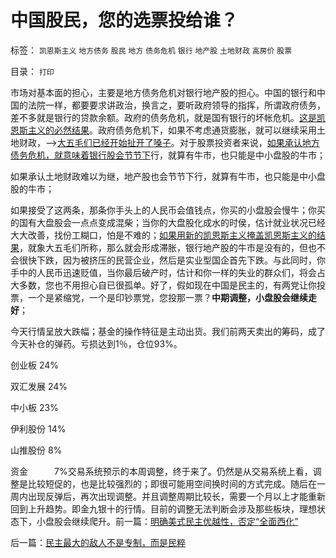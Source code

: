 # 中国股民，您的选票投给谁？

标签： `凯恩斯主义` `地方债务` `股民` `地方` `债务危机` `银行` `地产股` `土地财政` `高房价` `股票` 

目录： `打印`

市场对基本面的担心，主要是地方债务危机对银行地产股的担心。中国的银行和中国的法院一样，都要要求讲政治，换言之，要听政府领导的指挥，所谓政府债务，差不多就是银行的贷款余额。政府的债务危机，就是国有银行的坏帐危机。[这是凯恩斯主义的必然结果](../../../2009/11/29/大萧条后凯恩斯主义和“坏帐过剩的危机”.md)。政府债务危机下，如果不考虑通货膨胀，就可以继续采用土地财政，——>[大五毛们已经开始扯开了嗓子](../../../2009/12/7/谈产能过剩不可能有通货膨胀的谬论.md)。对于股票投资者来说，[如果承认地方债务危机，就意味着银行股会节节下](../../../2009/2/13/财政和金融双料危机共振.md)行，就算有牛市，也只能是中小盘股的牛市；

如果承认土地财政难以为继，地产股也会节节下行，就算有牛市，也只能是中小盘股的牛市；

如果接受了这两条，那条你手头上的人民币会值钱点，你买的小盘股会慢牛；你买的国有大盘股会一点点变成混柴；当你的大盘股化成水的时侯，估计就业状况已经大大改善，找份工糊口，怕是不难的；[如果用新的凯恩斯主义掩盖凯恩斯主义的结果](../../../2011/5/31/专家南辕北辙，饮鸩止渴的高论.md)，就象大五毛们所称，那么就会形成滞胀，银行地产股的牛市是没有的，但也不会很快下跌，因为被挤压的民营企业，然后是实业型国企首先下跌。与此同时，你手中的人民币迅速贬值，当你最后破产时，估计和你一样的失业的群众们，将会占大多数，您也不用担心自已很孤单。好了，假如现在中国是民主的，有两党让你投票，一个是紧缩党，一个是印钞票党，您投那一票？**中期调整，小盘股会继续走好**；

今天行情呈放大跌幅；基金的操作特征是主动出货。我们前两天卖出的筹码，成了今天补仓的弹药。亏损达到1％，仓位93%。

创业板 24%

双汇发展 24%

中小板 23%

伊利股份 14%

山推股份 8%

资金　　　7%交易系统预示的本周调整，终于来了。仍然是从交易系统上看，调整是比较短促的，也是比较强烈的；即很可能用空间换时间的方式完成。随后在一周内出现反弹后，再次出现调整。并且调整周期比较长，需要一个月以上才能重新回到上升趋势。即金九银十的行情。目前的调整无法判断会涉及那些板块，理想状态下，小盘股会继续爬升。前一篇：[明确美式民主优越性，否定“全面西化”](../../../2011/7/18/明确美式民主优越性，否定“全面西化”.md)

后一篇：[民主最大的敌人不是专制，而是民粹](../../../2011/7/19/民主最大的敌人不是专制，而是民粹.md)